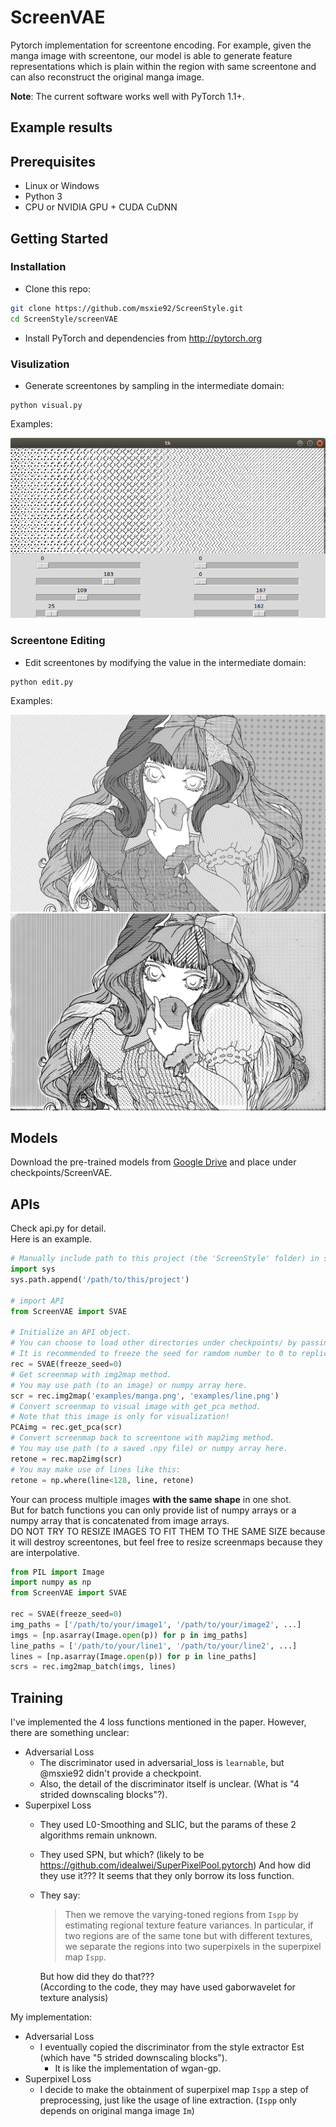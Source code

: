 # ScreenVAE

Pytorch implementation for screentone encoding. 
For example, given the manga image with screentone, our model is able to generate feature representations which is plain within the region with same screentone and can also reconstruct the original manga image. 

**Note**: The current software works well with PyTorch 1.1+. 

## Example results


## Prerequisites
- Linux or Windows
- Python 3
- CPU or NVIDIA GPU + CUDA CuDNN


## Getting Started ###
### Installation
- Clone this repo:
```bash
git clone https://github.com/msxie92/ScreenStyle.git
cd ScreenStyle/screenVAE
```
- Install PyTorch and dependencies from http://pytorch.org

### Visulization
- Generate screentones by sampling in the intermediate domain:
```
python visual.py 
```

Examples:

![visual](examples/visual.png)

### Screentone Editing
- Edit screentones by modifying the value in the intermediate domain:
```
python edit.py 
```

Examples:

![original](examples/manga.png)
![edited](examples/edited.png)

## Models
Download the pre-trained models from [Google Drive](https://drive.google.com/file/d/1OBxWHjijMwi9gfTOfDiFiHRZA_CXNSWr/view?usp=sharing) and place under checkpoints/ScreenVAE.

## APIs
Check api.py for detail.  
Here is an example.  
```python
# Manually include path to this project (the 'ScreenStyle' folder) in sys.path
import sys
sys.path.append('/path/to/this/project')

# import API
from ScreenVAE import SVAE

# Initialize an API object.
# You can choose to load other directories under checkpoints/ by passing their name as argument.
# It is recommended to freeze the seed for ramdom number to 0 to replicate the performance in paper.
rec = SVAE(freeze_seed=0)
# Get screenmap with img2map method.
# You may use path (to an image) or numpy array here.
scr = rec.img2map('examples/manga.png', 'examples/line.png')
# Convert screenmap to visual image with get_pca method.
# Note that this image is only for visualization!
PCAimg = rec.get_pca(scr)
# Convert screenmap back to screentone with map2img method.
# You may use path (to a saved .npy file) or numpy array here.
retone = rec.map2img(scr)
# You may make use of lines like this:
retone = np.where(line<128, line, retone)
```
Your can process multiple images **with the same shape** in one shot.  
But for batch functions you can only provide list of numpy arrays or a numpy array that is concatenated from image arrays.  
DO NOT TRY TO RESIZE IMAGES TO FIT THEM TO THE SAME SIZE because it will destroy screentones, but feel free to resize screenmaps because they are interpolative.  
```python
from PIL import Image
import numpy as np
from ScreenVAE import SVAE

rec = SVAE(freeze_seed=0)
img_paths = ['/path/to/your/image1', '/path/to/your/image2', ...]
imgs = [np.asarray(Image.open(p)) for p in img_paths]
line_paths = ['/path/to/your/line1', '/path/to/your/line2', ...]
lines = [np.asarray(Image.open(p)) for p in line_paths]
scrs = rec.img2map_batch(imgs, lines)
```

## Training
I've implemented the 4 loss functions mentioned in the paper. However, there are something unclear:  
- Adversarial Loss  
  - The discriminator used in adversarial_loss is `learnable`, but @msxie92 didn't provide a checkpoint.  
  - Also, the detail of the discriminator itself is unclear. (What is "4 strided downscaling blocks"?).  
- Superpixel Loss
  - They used L0-Smoothing and SLIC, but the params of these 2 algorithms remain unknown.
  - They used SPN, but which? (likely to be https://github.com/idealwei/SuperPixelPool.pytorch) And how did they use it??? It seems that they only borrow its loss function.
  - They say:
    > Then we remove the varying-toned regions from `Ispp` by estimating regional texture feature variances. In particular, if two regions are of the same tone but with different textures, we separate the regions into two superpixels in the superpixel map `Ispp`.  
    
    But how did they do that???  
    (According to the code, they may have used gaborwavelet for texture analysis)  

My implementation:  
- Adversarial Loss  
  - I eventually copied the discriminator from the style extractor Est (which have "5 strided downscaling blocks").  
    - It is like the implementation of wgan-gp.  
- Superpixel Loss  
  - I decide to make the obtainment of superpixel map `Ispp` a step of preprocessing, just like the usage of line extraction. (`Ispp` only depends on original manga image `Im`)  